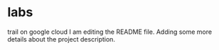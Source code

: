 # labs
trail on google cloud
I am editing the README file. Adding some more details about the project description.
